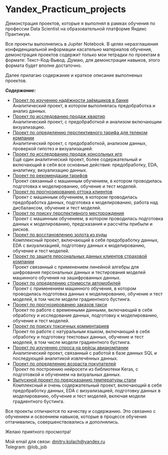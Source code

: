 # Yandex_Practicum_projects
Демонстрация проектов, которые я выполнял в рамках обучения по профессии Data Scientist на образовательной платформе Яндекс Практикум.

Все проекты выполнялись в Jupiter Notebook. В целях неразглашения конфиденциальной информации касательно материалов обучения, демонстрация проектов содержит только мои тетрадки по проектам в формате: Текст-Код-Вывод. Думаю, для демонстрации навыков, этого формата будет вполне достаточно.

Далее прилагаю содержание и краткое описание выполненых проектов.

***Содержание:***
- [Проект по изучению надёжности заёмщиков в банке](https://github.com/lobjob/Yandex_Practicum_projects/tree/main/projects/borrower%20reliability%20project "Перейти в папку проекта")<br>Аналитический проект, в котором выполнялась предобработка и анализ данных.
- [Проект по исследованию продаж квартир](https://github.com/lobjob/Yandex_Practicum_projects/tree/main/projects/apartment%20sales%20research "Перейти в папку проекта")<br>Аналитический проект, с предобработкой и анализом включающим визуализацию.
- [Проект по определению перспективного тарифа для телеком компании](https://github.com/lobjob/Yandex_Practicum_projects/tree/main/projects/tariffs%20of%20a%20telecom%20company%20analysis "Перейти в папку проекта")<br>Аналитический проект, с предобработкой, анализом данных, проверкой гипотез и визуализацией.
- [Проект по исследованию продаж консольных игр](https://github.com/lobjob/Yandex_Practicum_projects/tree/main/projects/games%20sales%20research "Перейти в папку проекта")<br>Ещё один аналитический проект, более содержательный и включающий в себя все основные действия: предобработку, EDA, аналитику, визуализацию данных.
- [Проект по рекомендации тарифов](https://github.com/lobjob/Yandex_Practicum_projects/tree/main/projects/tariffs%20recommendations "Перейти в папку проекта")<br>Проект связанный с машинным обучением, в котором проводилась подготовка к моделированию, обучение и тест моделей.
- [Проект по прогнозированию оттока клиентов](https://github.com/lobjob/Yandex_Practicum_projects/tree/main/projects/customer%20churn "Перейти в папку проекта")<br>Проект с машинным обучением, в котором проводилась предобработка данных, подготовка к моделированию, работа над дисбалансом, обучение и тест моделей.
- [Проект по поиску перспективного месторождения](https://github.com/lobjob/Yandex_Practicum_projects/tree/main/projects/choosing%20a%20location%20for%20a%20well "Перейти в папку проекта")<br>Проект с машинным обучением, в котором проводилась подготовка данных к моделированию, предсказания и рассчёты прибыли и рисков.
- [Проект по восстановлению золота из руды](https://github.com/lobjob/Yandex_Practicum_projects/tree/main/projects/recovery%20of%20gold%20from%20ore "Перейти в папку проекта")<br>Комплексный проект, включающий в себя предобработку данных, EDA с визуализацией, подготовку данных к моделированию, обучение и тест моделей.
- [Проект по защите персональных данных клиентов страховой компании](https://github.com/lobjob/Yandex_Practicum_projects/tree/main/projects/protection%20of%20personal%20data%20of%20clients "Перейти в папку проекта")<br>Проект связанный с применением линейной алгебры для шифрования персональных данных и тестирования моделей машинного обучения на зашифрованных данных.
- [Проект по определению стоимости автомобилей](https://github.com/lobjob/Yandex_Practicum_projects/tree/main/projects/determining%20the%20cost%20of%20cars "Перейти в папку проекта")<br>Проект с применением машинного обучения, в котором проводилась подготовка данных к моделированию, обучение и тест моделей, в том числе модели градиентного бустинга.
- [Проект по прогнозированию заказов такси](https://github.com/lobjob/Yandex_Practicum_projects/tree/main/projects/predicting%20taxi%20orders "Перейти в папку проекта")<br>Проект по работе с временными данными, включающий в себя обработку и исследование данных, подготовку к моделированию, обучение и тест моделей.
- [Проект по поиску токсичных комментариев](https://github.com/lobjob/Yandex_Practicum_projects/tree/main/projects/toxic%20comments%20project "Перейти в папку проекта")<br>Проект по работе с натуральным языком, включающий в себя обработку и подготовку текстовых данных, обучение и тест моделей, в том числе модели градиентного бустинга. 
- [Проект по изучению спроса на рейсы авиакомпании](https://github.com/lobjob/Yandex_Practicum_projects/tree/main/projects/demand%20for%20airline%20flights "Перейти в папку проекта")<br>Аналитический проект, связанный с работой в базе данных SQL и последующей аналитикой извлечённых данных.
- [Проект по определению возраста покупателей](https://github.com/lobjob/Yandex_Practicum_projects/tree/main/projects/determining%20the%20age%20of%20buyers "Перейти в папку проекта")<br>Проект по построению нейросети из библиотеки Keras, с подготовкой и обучением на визуальных данных.
- [Выпускной проект по предсказанию температуры стали](https://github.com/lobjob/Yandex_Practicum_projects/tree/main/projects/predict%20temperature%20of%20steel "Перейти в папку проекта")<br>Комплексный и очень содержательный проект, включающий в себя предобработку данных, EDA с визуализацией, подготовку данных в моделированию, обучение и тест моделей, включая модели градиентного бустинга.

Все проекты отличаются по качеству и содержанию. Это связанно с обучением и освоением навыков, которые в процессе обучения оттачивались, совершенствовались и дополнялись.

Желаю приятного просмотра!

Мой email для связи: dmitry.kolach@yandex.ru<br>
Telegram: @lob_job
